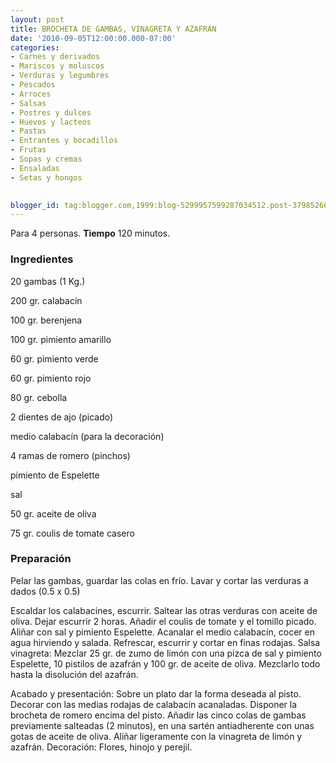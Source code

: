 ```yaml
---
layout: post
title: BROCHETA DE GAMBAS, VINAGRETA Y AZAFRÁN
date: '2010-09-05T12:00:00.000-07:00'
categories:
- Carnes y derivados
- Mariscos y moluscos
- Verduras y legumbres
- Pescados
- Arroces
- Salsas
- Postres y dulces
- Huevos y lacteos
- Pastas
- Entrantes y bocadillos
- Frutas
- Sopas y cremas
- Ensaladas
- Setas y hongos
 

blogger_id: tag:blogger.com,1999:blog-5299957599287034512.post-3798526677637521214
---
```


Para 4 personas.
<b>Tiempo</b> 120 minutos.

<h3>Ingredientes</h3>

20 gambas (1 Kg.)

200 gr. calabacín

100 gr. berenjena

100 gr. pimiento amarillo

60 gr. pimiento verde

60 gr. pimiento rojo

80 gr. cebolla

2 dientes de ajo (picado)

medio calabacín (para la decoración)

4 ramas de romero (pinchos)

pimiento de Espelette

sal

50 gr. aceite de oliva

75 gr. coulis de tomate casero

<h3>Preparación</h3>

Pelar las gambas, guardar las colas en frío. Lavar y cortar las verduras a dados (0.5 x 0.5)

Escaldar los calabacines, escurrir. Saltear las otras verduras con aceite de oliva. Dejar escurrir 2 horas. Añadir el coulis de tomate y el tomillo picado. Aliñar con sal y pimiento Espelette. Acanalar el medio calabacín, cocer en agua hirviendo y salada. Refrescar, escurrir y cortar en finas rodajas. Salsa vinagreta: Mezclar 25 gr. de zumo de limón con una pizca de sal y pimiento Espelette, 10 pistilos de azafrán y 100 gr. de aceite de oliva. Mezclarlo todo hasta la disolución del azafrán.

Acabado y presentación: Sobre un plato dar la forma deseada al pisto. Decorar con las medias rodajas de calabacín acanaladas. Disponer la brocheta de romero encima del pisto. Añadir las cinco colas de gambas previamente salteadas (2 minutos), en una sartén antiadherente con unas gotas de aceite de oliva. Aliñar ligeramente con la vinagreta de limón y azafrán. Decoración: Flores, hinojo y perejil.

